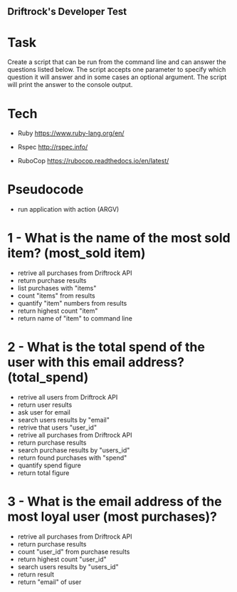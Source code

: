 ## Driftrock's Developer Test

# Task

Create a script that can be run from the command line and can answer the questions listed below. The script accepts one parameter to specify which question it will answer and in some cases an optional argument. The script will print the answer to the console output.

# Tech

- Ruby https://www.ruby-lang.org/en/

- Rspec http://rspec.info/

- RuboCop https://rubocop.readthedocs.io/en/latest/

# Pseudocode
- run application with action (ARGV)

# 1 - What is the name of the most sold item? (most_sold item)
 + retrive all purchases from Driftrock API
 + return purchase results
 + list purchases with "items"
 + count "items" from results
 + quantify "item" numbers from results
 + return highest count "item"
 + return name of "item" to command line

# 2 - What is the total spend of the user with this email address? (total_spend)
 + retrive all users from Driftrock API
 + return user results
 + ask user for email
 + search users results by "email"
 + retrive that users "user_id"
 + retrive all purchases from Driftrock API
 + return purchase results
 + search purchase results by "users_id"
 + return found purchases with "spend"
 + quantify spend figure
 + return total figure

# 3 - What is the email address of the most loyal user (most purchases)?
+ retrive all purchases from Driftrock API
+ return purchase results
+ count "user_id" from purchase results
+ return highest count "user_id"
+ search users results by "users_id"
+ return result
+ return "email" of user

